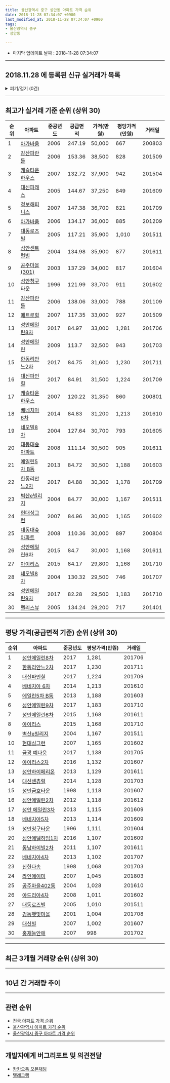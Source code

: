 ```yaml
---
title: 울산광역시 중구 성안동 아파트 가격 순위
date: 2018-11-28 07:34:07 +0900
last_modified_at: 2018-11-28 07:34:07 +0900
tags:
- 울산광역시 중구
- 성안동

---
```


* 마지막 업데이트 날짜 : 2018-11-28 07:34:07

---

## 2018.11.28 에 등록된 신규 실거래가 목록

<details>
<summary>펴기/접기 (0건)</summary>
<div markdown="1">

|아파트|준공년도|공급면적|가격(만원)|평당가격(만원)|거래일|
|---|---|---|---|---|---|
|없음||||||


</div>
</details>

---

## 최고가 실거래 기준 순위 (상위 30)


|순위|아파트|준공년도|공급면적|가격(만원)|평당가격(만원)|거래일|
|---|---|---|---|---|---|---|
|1|[아가바움](https://search.naver.com/search.naver?query=%EC%9A%B8%EC%82%B0%EA%B4%91%EC%97%AD%EC%8B%9C+%EC%A4%91%EA%B5%AC+%EC%84%B1%EC%95%88%EB%8F%99+%EC%95%84%EA%B0%80%EB%B0%94%EC%9B%80)|2006|247.19|50,000|667|200803|
|2|[강산파란들](https://search.naver.com/search.naver?query=%EC%9A%B8%EC%82%B0%EA%B4%91%EC%97%AD%EC%8B%9C+%EC%A4%91%EA%B5%AC+%EC%84%B1%EC%95%88%EB%8F%99+%EA%B0%95%EC%82%B0%ED%8C%8C%EB%9E%80%EB%93%A4)|2006|153.36|38,500|828|201509|
|3|[캐슬타운하우스](https://search.naver.com/search.naver?query=%EC%9A%B8%EC%82%B0%EA%B4%91%EC%97%AD%EC%8B%9C+%EC%A4%91%EA%B5%AC+%EC%84%B1%EC%95%88%EB%8F%99+%EC%BA%90%EC%8A%AC%ED%83%80%EC%9A%B4%ED%95%98%EC%9A%B0%EC%8A%A4)|2007|132.72|37,900|942|201504|
|4|[대신파래스](https://search.naver.com/search.naver?query=%EC%9A%B8%EC%82%B0%EA%B4%91%EC%97%AD%EC%8B%9C+%EC%A4%91%EA%B5%AC+%EC%84%B1%EC%95%88%EB%8F%99+%EB%8C%80%EC%8B%A0%ED%8C%8C%EB%9E%98%EC%8A%A4)|2005|144.67|37,250|849|201609|
|5|[청보해피니스](https://search.naver.com/search.naver?query=%EC%9A%B8%EC%82%B0%EA%B4%91%EC%97%AD%EC%8B%9C+%EC%A4%91%EA%B5%AC+%EC%84%B1%EC%95%88%EB%8F%99+%EC%B2%AD%EB%B3%B4%ED%95%B4%ED%94%BC%EB%8B%88%EC%8A%A4)|2007|147.38|36,700|821|201709|
|6|[아가바움](https://search.naver.com/search.naver?query=%EC%9A%B8%EC%82%B0%EA%B4%91%EC%97%AD%EC%8B%9C+%EC%A4%91%EA%B5%AC+%EC%84%B1%EC%95%88%EB%8F%99+%EC%95%84%EA%B0%80%EB%B0%94%EC%9B%80)|2006|134.17|36,000|885|201209|
|7|[대동로즈빌](https://search.naver.com/search.naver?query=%EC%9A%B8%EC%82%B0%EA%B4%91%EC%97%AD%EC%8B%9C+%EC%A4%91%EA%B5%AC+%EC%84%B1%EC%95%88%EB%8F%99+%EB%8C%80%EB%8F%99%EB%A1%9C%EC%A6%88%EB%B9%8C)|2005|117.21|35,900|1,010|201511|
|8|[성안센트럴빌](https://search.naver.com/search.naver?query=%EC%9A%B8%EC%82%B0%EA%B4%91%EC%97%AD%EC%8B%9C+%EC%A4%91%EA%B5%AC+%EC%84%B1%EC%95%88%EB%8F%99+%EC%84%B1%EC%95%88%EC%84%BC%ED%8A%B8%EB%9F%B4%EB%B9%8C)|2004|134.98|35,900|877|201611|
|9|[공주마을(301)](https://search.naver.com/search.naver?query=%EC%9A%B8%EC%82%B0%EA%B4%91%EC%97%AD%EC%8B%9C+%EC%A4%91%EA%B5%AC+%EC%84%B1%EC%95%88%EB%8F%99+%EA%B3%B5%EC%A3%BC%EB%A7%88%EC%9D%84%28301%29)|2003|137.29|34,000|817|201604|
|10|[성안청구타운](https://search.naver.com/search.naver?query=%EC%9A%B8%EC%82%B0%EA%B4%91%EC%97%AD%EC%8B%9C+%EC%A4%91%EA%B5%AC+%EC%84%B1%EC%95%88%EB%8F%99+%EC%84%B1%EC%95%88%EC%B2%AD%EA%B5%AC%ED%83%80%EC%9A%B4)|1996|121.99|33,700|911|201602|
|11|[강산파란들](https://search.naver.com/search.naver?query=%EC%9A%B8%EC%82%B0%EA%B4%91%EC%97%AD%EC%8B%9C+%EC%A4%91%EA%B5%AC+%EC%84%B1%EC%95%88%EB%8F%99+%EA%B0%95%EC%82%B0%ED%8C%8C%EB%9E%80%EB%93%A4)|2006|138.06|33,000|788|201109|
|12|[메트로힐](https://search.naver.com/search.naver?query=%EC%9A%B8%EC%82%B0%EA%B4%91%EC%97%AD%EC%8B%9C+%EC%A4%91%EA%B5%AC+%EC%84%B1%EC%95%88%EB%8F%99+%EB%A9%94%ED%8A%B8%EB%A1%9C%ED%9E%90)|2007|117.35|33,000|927|201509|
|13|[성안에일린8차](https://search.naver.com/search.naver?query=%EC%9A%B8%EC%82%B0%EA%B4%91%EC%97%AD%EC%8B%9C+%EC%A4%91%EA%B5%AC+%EC%84%B1%EC%95%88%EB%8F%99+%EC%84%B1%EC%95%88%EC%97%90%EC%9D%BC%EB%A6%B08%EC%B0%A8)|2017|84.97|33,000|1,281|201706|
|14|[성안에일린](https://search.naver.com/search.naver?query=%EC%9A%B8%EC%82%B0%EA%B4%91%EC%97%AD%EC%8B%9C+%EC%A4%91%EA%B5%AC+%EC%84%B1%EC%95%88%EB%8F%99+%EC%84%B1%EC%95%88%EC%97%90%EC%9D%BC%EB%A6%B0)|2009|113.7|32,500|943|201703|
|15|[한동리안느2차](https://search.naver.com/search.naver?query=%EC%9A%B8%EC%82%B0%EA%B4%91%EC%97%AD%EC%8B%9C+%EC%A4%91%EA%B5%AC+%EC%84%B1%EC%95%88%EB%8F%99+%ED%95%9C%EB%8F%99%EB%A6%AC%EC%95%88%EB%8A%902%EC%B0%A8)|2017|84.75|31,600|1,230|201711|
|16|[대신파인힐](https://search.naver.com/search.naver?query=%EC%9A%B8%EC%82%B0%EA%B4%91%EC%97%AD%EC%8B%9C+%EC%A4%91%EA%B5%AC+%EC%84%B1%EC%95%88%EB%8F%99+%EB%8C%80%EC%8B%A0%ED%8C%8C%EC%9D%B8%ED%9E%90)|2017|84.91|31,500|1,224|201709|
|17|[캐슬타운하우스](https://search.naver.com/search.naver?query=%EC%9A%B8%EC%82%B0%EA%B4%91%EC%97%AD%EC%8B%9C+%EC%A4%91%EA%B5%AC+%EC%84%B1%EC%95%88%EB%8F%99+%EC%BA%90%EC%8A%AC%ED%83%80%EC%9A%B4%ED%95%98%EC%9A%B0%EC%8A%A4)|2007|120.22|31,350|860|200801|
|18|[베네치아 6차](https://search.naver.com/search.naver?query=%EC%9A%B8%EC%82%B0%EA%B4%91%EC%97%AD%EC%8B%9C+%EC%A4%91%EA%B5%AC+%EC%84%B1%EC%95%88%EB%8F%99+%EB%B2%A0%EB%84%A4%EC%B9%98%EC%95%84+6%EC%B0%A8)|2014|84.83|31,200|1,213|201610|
|19|[네오빌8차](https://search.naver.com/search.naver?query=%EC%9A%B8%EC%82%B0%EA%B4%91%EC%97%AD%EC%8B%9C+%EC%A4%91%EA%B5%AC+%EC%84%B1%EC%95%88%EB%8F%99+%EB%84%A4%EC%98%A4%EB%B9%8C8%EC%B0%A8)|2004|127.64|30,700|793|201605|
|20|[대동대숲아파트](https://search.naver.com/search.naver?query=%EC%9A%B8%EC%82%B0%EA%B4%91%EC%97%AD%EC%8B%9C+%EC%A4%91%EA%B5%AC+%EC%84%B1%EC%95%88%EB%8F%99+%EB%8C%80%EB%8F%99%EB%8C%80%EC%88%B2%EC%95%84%ED%8C%8C%ED%8A%B8)|2008|111.14|30,500|905|201611|
|21|[에일린5차 B동](https://search.naver.com/search.naver?query=%EC%9A%B8%EC%82%B0%EA%B4%91%EC%97%AD%EC%8B%9C+%EC%A4%91%EA%B5%AC+%EC%84%B1%EC%95%88%EB%8F%99+%EC%97%90%EC%9D%BC%EB%A6%B05%EC%B0%A8+B%EB%8F%99)|2013|84.72|30,500|1,188|201603|
|22|[한동리안느2차](https://search.naver.com/search.naver?query=%EC%9A%B8%EC%82%B0%EA%B4%91%EC%97%AD%EC%8B%9C+%EC%A4%91%EA%B5%AC+%EC%84%B1%EC%95%88%EB%8F%99+%ED%95%9C%EB%8F%99%EB%A6%AC%EC%95%88%EB%8A%902%EC%B0%A8)|2017|84.88|30,300|1,178|201709|
|23|[벽산e빌리지](https://search.naver.com/search.naver?query=%EC%9A%B8%EC%82%B0%EA%B4%91%EC%97%AD%EC%8B%9C+%EC%A4%91%EA%B5%AC+%EC%84%B1%EC%95%88%EB%8F%99+%EB%B2%BD%EC%82%B0e%EB%B9%8C%EB%A6%AC%EC%A7%80)|2004|84.77|30,000|1,167|201511|
|24|[현대싱그런](https://search.naver.com/search.naver?query=%EC%9A%B8%EC%82%B0%EA%B4%91%EC%97%AD%EC%8B%9C+%EC%A4%91%EA%B5%AC+%EC%84%B1%EC%95%88%EB%8F%99+%ED%98%84%EB%8C%80%EC%8B%B1%EA%B7%B8%EB%9F%B0)|2007|84.96|30,000|1,165|201602|
|25|[대동대숲아파트](https://search.naver.com/search.naver?query=%EC%9A%B8%EC%82%B0%EA%B4%91%EC%97%AD%EC%8B%9C+%EC%A4%91%EA%B5%AC+%EC%84%B1%EC%95%88%EB%8F%99+%EB%8C%80%EB%8F%99%EB%8C%80%EC%88%B2%EC%95%84%ED%8C%8C%ED%8A%B8)|2008|110.36|30,000|897|200804|
|26|[성안에일린6차](https://search.naver.com/search.naver?query=%EC%9A%B8%EC%82%B0%EA%B4%91%EC%97%AD%EC%8B%9C+%EC%A4%91%EA%B5%AC+%EC%84%B1%EC%95%88%EB%8F%99+%EC%84%B1%EC%95%88%EC%97%90%EC%9D%BC%EB%A6%B06%EC%B0%A8)|2015|84.7|30,000|1,168|201611|
|27|[아이리스](https://search.naver.com/search.naver?query=%EC%9A%B8%EC%82%B0%EA%B4%91%EC%97%AD%EC%8B%9C+%EC%A4%91%EA%B5%AC+%EC%84%B1%EC%95%88%EB%8F%99+%EC%95%84%EC%9D%B4%EB%A6%AC%EC%8A%A4)|2015|84.17|29,800|1,168|201710|
|28|[네오빌8차](https://search.naver.com/search.naver?query=%EC%9A%B8%EC%82%B0%EA%B4%91%EC%97%AD%EC%8B%9C+%EC%A4%91%EA%B5%AC+%EC%84%B1%EC%95%88%EB%8F%99+%EB%84%A4%EC%98%A4%EB%B9%8C8%EC%B0%A8)|2004|130.32|29,500|746|201707|
|29|[성안에일린9차](https://search.naver.com/search.naver?query=%EC%9A%B8%EC%82%B0%EA%B4%91%EC%97%AD%EC%8B%9C+%EC%A4%91%EA%B5%AC+%EC%84%B1%EC%95%88%EB%8F%99+%EC%84%B1%EC%95%88%EC%97%90%EC%9D%BC%EB%A6%B09%EC%B0%A8)|2017|82.28|29,500|1,183|201710|
|30|[펠리스뷰](https://search.naver.com/search.naver?query=%EC%9A%B8%EC%82%B0%EA%B4%91%EC%97%AD%EC%8B%9C+%EC%A4%91%EA%B5%AC+%EC%84%B1%EC%95%88%EB%8F%99+%ED%8E%A0%EB%A6%AC%EC%8A%A4%EB%B7%B0)|2005|134.24|29,200|717|201401|


---

## 평당 가격(공급면적 기준) 순위 (상위 30)


|순위|아파트|준공년도|평당가격(만원)|거래일|
|---|---|---|---|---|
|1|[성안에일린8차](https://search.naver.com/search.naver?query=%EC%9A%B8%EC%82%B0%EA%B4%91%EC%97%AD%EC%8B%9C+%EC%A4%91%EA%B5%AC+%EC%84%B1%EC%95%88%EB%8F%99+%EC%84%B1%EC%95%88%EC%97%90%EC%9D%BC%EB%A6%B08%EC%B0%A8)|2017|1,281|201706|
|2|[한동리안느2차](https://search.naver.com/search.naver?query=%EC%9A%B8%EC%82%B0%EA%B4%91%EC%97%AD%EC%8B%9C+%EC%A4%91%EA%B5%AC+%EC%84%B1%EC%95%88%EB%8F%99+%ED%95%9C%EB%8F%99%EB%A6%AC%EC%95%88%EB%8A%902%EC%B0%A8)|2017|1,230|201711|
|3|[대신파인힐](https://search.naver.com/search.naver?query=%EC%9A%B8%EC%82%B0%EA%B4%91%EC%97%AD%EC%8B%9C+%EC%A4%91%EA%B5%AC+%EC%84%B1%EC%95%88%EB%8F%99+%EB%8C%80%EC%8B%A0%ED%8C%8C%EC%9D%B8%ED%9E%90)|2017|1,224|201709|
|4|[베네치아 6차](https://search.naver.com/search.naver?query=%EC%9A%B8%EC%82%B0%EA%B4%91%EC%97%AD%EC%8B%9C+%EC%A4%91%EA%B5%AC+%EC%84%B1%EC%95%88%EB%8F%99+%EB%B2%A0%EB%84%A4%EC%B9%98%EC%95%84+6%EC%B0%A8)|2014|1,213|201610|
|5|[에일린5차 B동](https://search.naver.com/search.naver?query=%EC%9A%B8%EC%82%B0%EA%B4%91%EC%97%AD%EC%8B%9C+%EC%A4%91%EA%B5%AC+%EC%84%B1%EC%95%88%EB%8F%99+%EC%97%90%EC%9D%BC%EB%A6%B05%EC%B0%A8+B%EB%8F%99)|2013|1,188|201603|
|6|[성안에일린9차](https://search.naver.com/search.naver?query=%EC%9A%B8%EC%82%B0%EA%B4%91%EC%97%AD%EC%8B%9C+%EC%A4%91%EA%B5%AC+%EC%84%B1%EC%95%88%EB%8F%99+%EC%84%B1%EC%95%88%EC%97%90%EC%9D%BC%EB%A6%B09%EC%B0%A8)|2017|1,183|201710|
|7|[성안에일린6차](https://search.naver.com/search.naver?query=%EC%9A%B8%EC%82%B0%EA%B4%91%EC%97%AD%EC%8B%9C+%EC%A4%91%EA%B5%AC+%EC%84%B1%EC%95%88%EB%8F%99+%EC%84%B1%EC%95%88%EC%97%90%EC%9D%BC%EB%A6%B06%EC%B0%A8)|2015|1,168|201611|
|8|[아이리스](https://search.naver.com/search.naver?query=%EC%9A%B8%EC%82%B0%EA%B4%91%EC%97%AD%EC%8B%9C+%EC%A4%91%EA%B5%AC+%EC%84%B1%EC%95%88%EB%8F%99+%EC%95%84%EC%9D%B4%EB%A6%AC%EC%8A%A4)|2015|1,168|201710|
|9|[벽산e빌리지](https://search.naver.com/search.naver?query=%EC%9A%B8%EC%82%B0%EA%B4%91%EC%97%AD%EC%8B%9C+%EC%A4%91%EA%B5%AC+%EC%84%B1%EC%95%88%EB%8F%99+%EB%B2%BD%EC%82%B0e%EB%B9%8C%EB%A6%AC%EC%A7%80)|2004|1,167|201511|
|10|[현대싱그런](https://search.naver.com/search.naver?query=%EC%9A%B8%EC%82%B0%EA%B4%91%EC%97%AD%EC%8B%9C+%EC%A4%91%EA%B5%AC+%EC%84%B1%EC%95%88%EB%8F%99+%ED%98%84%EB%8C%80%EC%8B%B1%EA%B7%B8%EB%9F%B0)|2007|1,165|201602|
|11|[금광 예다움](https://search.naver.com/search.naver?query=%EC%9A%B8%EC%82%B0%EA%B4%91%EC%97%AD%EC%8B%9C+%EC%A4%91%EA%B5%AC+%EC%84%B1%EC%95%88%EB%8F%99+%EA%B8%88%EA%B4%91+%EC%98%88%EB%8B%A4%EC%9B%80)|2017|1,138|201705|
|12|[아이리스2차](https://search.naver.com/search.naver?query=%EC%9A%B8%EC%82%B0%EA%B4%91%EC%97%AD%EC%8B%9C+%EC%A4%91%EA%B5%AC+%EC%84%B1%EC%95%88%EB%8F%99+%EC%95%84%EC%9D%B4%EB%A6%AC%EC%8A%A42%EC%B0%A8)|2016|1,132|201607|
|13|[성안하이페리온](https://search.naver.com/search.naver?query=%EC%9A%B8%EC%82%B0%EA%B4%91%EC%97%AD%EC%8B%9C+%EC%A4%91%EA%B5%AC+%EC%84%B1%EC%95%88%EB%8F%99+%EC%84%B1%EC%95%88%ED%95%98%EC%9D%B4%ED%8E%98%EB%A6%AC%EC%98%A8)|2013|1,129|201611|
|14|[대신센츄럴](https://search.naver.com/search.naver?query=%EC%9A%B8%EC%82%B0%EA%B4%91%EC%97%AD%EC%8B%9C+%EC%A4%91%EA%B5%AC+%EC%84%B1%EC%95%88%EB%8F%99+%EB%8C%80%EC%8B%A0%EC%84%BC%EC%B8%84%EB%9F%B4)|2014|1,128|201703|
|15|[성안금호타운](https://search.naver.com/search.naver?query=%EC%9A%B8%EC%82%B0%EA%B4%91%EC%97%AD%EC%8B%9C+%EC%A4%91%EA%B5%AC+%EC%84%B1%EC%95%88%EB%8F%99+%EC%84%B1%EC%95%88%EA%B8%88%ED%98%B8%ED%83%80%EC%9A%B4)|1998|1,118|201607|
|16|[성안에일린2차](https://search.naver.com/search.naver?query=%EC%9A%B8%EC%82%B0%EA%B4%91%EC%97%AD%EC%8B%9C+%EC%A4%91%EA%B5%AC+%EC%84%B1%EC%95%88%EB%8F%99+%EC%84%B1%EC%95%88%EC%97%90%EC%9D%BC%EB%A6%B02%EC%B0%A8)|2012|1,118|201612|
|17|[성안 에일린3차](https://search.naver.com/search.naver?query=%EC%9A%B8%EC%82%B0%EA%B4%91%EC%97%AD%EC%8B%9C+%EC%A4%91%EA%B5%AC+%EC%84%B1%EC%95%88%EB%8F%99+%EC%84%B1%EC%95%88+%EC%97%90%EC%9D%BC%EB%A6%B03%EC%B0%A8)|2013|1,115|201609|
|18|[베네치아5차](https://search.naver.com/search.naver?query=%EC%9A%B8%EC%82%B0%EA%B4%91%EC%97%AD%EC%8B%9C+%EC%A4%91%EA%B5%AC+%EC%84%B1%EC%95%88%EB%8F%99+%EB%B2%A0%EB%84%A4%EC%B9%98%EC%95%845%EC%B0%A8)|2013|1,114|201609|
|19|[성안청구타운](https://search.naver.com/search.naver?query=%EC%9A%B8%EC%82%B0%EA%B4%91%EC%97%AD%EC%8B%9C+%EC%A4%91%EA%B5%AC+%EC%84%B1%EC%95%88%EB%8F%99+%EC%84%B1%EC%95%88%EC%B2%AD%EA%B5%AC%ED%83%80%EC%9A%B4)|1996|1,111|201604|
|20|[성안에델하임1차](https://search.naver.com/search.naver?query=%EC%9A%B8%EC%82%B0%EA%B4%91%EC%97%AD%EC%8B%9C+%EC%A4%91%EA%B5%AC+%EC%84%B1%EC%95%88%EB%8F%99+%EC%84%B1%EC%95%88%EC%97%90%EB%8D%B8%ED%95%98%EC%9E%841%EC%B0%A8)|2016|1,107|201609|
|21|[동남하이빌2차](https://search.naver.com/search.naver?query=%EC%9A%B8%EC%82%B0%EA%B4%91%EC%97%AD%EC%8B%9C+%EC%A4%91%EA%B5%AC+%EC%84%B1%EC%95%88%EB%8F%99+%EB%8F%99%EB%82%A8%ED%95%98%EC%9D%B4%EB%B9%8C2%EC%B0%A8)|2011|1,107|201611|
|22|[베네치아4차](https://search.naver.com/search.naver?query=%EC%9A%B8%EC%82%B0%EA%B4%91%EC%97%AD%EC%8B%9C+%EC%A4%91%EA%B5%AC+%EC%84%B1%EC%95%88%EB%8F%99+%EB%B2%A0%EB%84%A4%EC%B9%98%EC%95%844%EC%B0%A8)|2013|1,102|201707|
|23|[신한다솜](https://search.naver.com/search.naver?query=%EC%9A%B8%EC%82%B0%EA%B4%91%EC%97%AD%EC%8B%9C+%EC%A4%91%EA%B5%AC+%EC%84%B1%EC%95%88%EB%8F%99+%EC%8B%A0%ED%95%9C%EB%8B%A4%EC%86%9C)|1998|1,068|201703|
|24|[라인에이미](https://search.naver.com/search.naver?query=%EC%9A%B8%EC%82%B0%EA%B4%91%EC%97%AD%EC%8B%9C+%EC%A4%91%EA%B5%AC+%EC%84%B1%EC%95%88%EB%8F%99+%EB%9D%BC%EC%9D%B8%EC%97%90%EC%9D%B4%EB%AF%B8)|2007|1,045|201803|
|25|[공주마을402동](https://search.naver.com/search.naver?query=%EC%9A%B8%EC%82%B0%EA%B4%91%EC%97%AD%EC%8B%9C+%EC%A4%91%EA%B5%AC+%EC%84%B1%EC%95%88%EB%8F%99+%EA%B3%B5%EC%A3%BC%EB%A7%88%EC%9D%84402%EB%8F%99)|2004|1,028|201610|
|26|[아드리아4차](https://search.naver.com/search.naver?query=%EC%9A%B8%EC%82%B0%EA%B4%91%EC%97%AD%EC%8B%9C+%EC%A4%91%EA%B5%AC+%EC%84%B1%EC%95%88%EB%8F%99+%EC%95%84%EB%93%9C%EB%A6%AC%EC%95%844%EC%B0%A8)|2008|1,011|201602|
|27|[대동로즈빌](https://search.naver.com/search.naver?query=%EC%9A%B8%EC%82%B0%EA%B4%91%EC%97%AD%EC%8B%9C+%EC%A4%91%EA%B5%AC+%EC%84%B1%EC%95%88%EB%8F%99+%EB%8C%80%EB%8F%99%EB%A1%9C%EC%A6%88%EB%B9%8C)|2005|1,010|201511|
|28|[경동햇빛마을](https://search.naver.com/search.naver?query=%EC%9A%B8%EC%82%B0%EA%B4%91%EC%97%AD%EC%8B%9C+%EC%A4%91%EA%B5%AC+%EC%84%B1%EC%95%88%EB%8F%99+%EA%B2%BD%EB%8F%99%ED%96%87%EB%B9%9B%EB%A7%88%EC%9D%84)|2001|1,004|201708|
|29|[대신빌](https://search.naver.com/search.naver?query=%EC%9A%B8%EC%82%B0%EA%B4%91%EC%97%AD%EC%8B%9C+%EC%A4%91%EA%B5%AC+%EC%84%B1%EC%95%88%EB%8F%99+%EB%8C%80%EC%8B%A0%EB%B9%8C)|2007|1,002|201607|
|30|[홍재늘안애](https://search.naver.com/search.naver?query=%EC%9A%B8%EC%82%B0%EA%B4%91%EC%97%AD%EC%8B%9C+%EC%A4%91%EA%B5%AC+%EC%84%B1%EC%95%88%EB%8F%99+%ED%99%8D%EC%9E%AC%EB%8A%98%EC%95%88%EC%95%A0)|2007|998|201702|


---

## 최근 3개월 거래량 순위 (상위 30)


<div style="width:100%;">
    <canvas id="deal_count_ranking" height="250"></canvas>
</div>


<script>
new Chart(document.getElementById("deal_count_ranking"), {
    type: 'horizontalBar',
    data: {
        labels: ['성안청구타운', '벽산e빌리지', '신한다솜', '아크로골든빌', '대협팔래스', '공주마을402동', '창진토파즈빌2', '대호하이빌13차', '라인에이미', '로얄팰리스', '성안에일린6차', '대신파인힐', '한동리안느2차', '성안에일린9차'],
        datasets: [{
            label: '실거래 수',
            data: [3, 2, 2, 1, 1, 1, 1, 1, 1, 1, 1, 1, 1, 1],
            borderColor: "rgba(255, 0, 128, 1)",
            backgroundColor: "rgba(255, 0, 128, 0.5)",
            fill: false,
        }]
    },
    options: {
        responsive: true,
        title: {
            display: true,
            text: '최근 3개월 거래량 순위'
        },
        tooltips: {
            mode: 'index',
            intersect: false,
            callbacks: {
                title: function(tooltipItems, data) {
                    return "실거래 수:";
                },
                label: function(tooltipItem, data) {
                    return data.labels[tooltipItem.index] + ": " + tooltipItem.xLabel;
                }
            }
        },
        hover: {
            mode: 'nearest',
            intersect: true
        },
        scales: {
            xAxes: [{
                display: true,
                scaleLabel: {
                    display: true,
                    labelString: '실거래 수'
                },
                ticks: {
                    suggestedMin: 0,
                }
            }],
            yAxes: [{
                display: true,
                ticks: {
                    autoSkip: false,
                    callback: function(value, index, values) {
                        if (value.length > 15)
                            return value.substr(0, 13) + "...";
                        else
                            return value;
                    }
                },
                scaleLabel: {
                    display: false,
                }
            }]
        }
    }
});

</script>


---

## 10년 간 거래량 추이


<div style="width:100%;">
    <canvas id="deal_progress" height="250"></canvas>
</div>

<script>
new Chart(document.getElementById("deal_progress"), {
    type: 'line',
    data: {
        labels: ['200811','200812','200901','200902','200903','200904','200905','200906','200907','200908','200909','200910','200911','200912','201001','201002','201003','201004','201005','201006','201007','201008','201009','201010','201011','201012','201101','201102','201103','201104','201105','201106','201107','201108','201109','201110','201111','201112','201201','201202','201203','201204','201205','201206','201207','201208','201209','201210','201211','201212','201301','201302','201303','201304','201305','201306','201307','201308','201309','201310','201311','201312','201401','201402','201403','201404','201405','201406','201407','201408','201409','201410','201411','201412','201501','201502','201503','201504','201505','201506','201507','201508','201509','201510','201511','201512','201601','201602','201603','201604','201605','201606','201607','201608','201609','201610','201611','201612','201701','201702','201703','201704','201705','201706','201707','201708','201709','201710','201711','201712','201801','201802','201803','201804','201805','201806','201807','201808','201809','201810','201811'],
        datasets: [{
            label: '실거래 수',
            pointRadius: 1,
            data: [15, 43, 19, 32, 37, 41, 31, 57, 49, 42, 57, 35, 35, 43, 31, 22, 45, 41, 30, 31, 40, 30, 29, 39, 38, 40, 44, 48, 58, 58, 40, 34, 45, 32, 33, 43, 37, 29, 17, 45, 45, 34, 41, 36, 23, 21, 27, 47, 47, 43, 23, 34, 42, 41, 50, 61, 39, 32, 43, 51, 29, 32, 31, 41, 48, 41, 42, 50, 33, 35, 40, 53, 31, 25, 26, 29, 47, 50, 76, 48, 47, 39, 43, 43, 48, 23, 15, 22, 26, 24, 15, 18, 27, 27, 27, 28, 28, 15, 15, 21, 15, 23, 23, 21, 21, 13, 25, 26, 15, 7, 15, 8, 11, 13, 9, 13, 9, 15, 5, 10, 3],
            borderColor: "rgba(255, 201, 14, 1)",
            backgroundColor: "rgba(255, 201, 14, 0.5)",
            fill: true,
        }]
    },
    options: {
        responsive: true,
        title: {
            display: true,
            text: '10년간 거래량 추이'
        },
        tooltips: {
            mode: 'index',
            intersect: false,
        },
        hover: {
            mode: 'nearest',
            intersect: true
        },
        scales: {
            xAxes: [{
                display: true,
                scaleLabel: {
                    display: true,
                    labelString: '년/월'
                }
            }],
            yAxes: [{
                display: true,
                ticks: {
                    suggestedMin: 0,
                },
                scaleLabel: {
                    display: true,
                    labelString: '실거래 수'
                }
            }]
        }
    }
});

</script>


---

## 관련 순위

- [전국 아파트 가격 순위](https://inasie.github.io/apt-ranking/전국)
- [울산광역시 아파트 가격 순위](https://inasie.github.io/apt-ranking/울산광역시)
- [울산광역시 중구 아파트 가격 순위](https://inasie.github.io/apt-ranking/울산광역시-중구)


---

## 개발자에게 버그리포트 및 의견전달

- [카카오톡 오픈채팅](https://open.kakao.com/o/gLJUAP4)
- [텔레그램](https://t.me/inasie)


